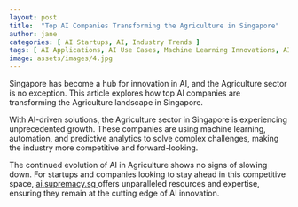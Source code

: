 ```yaml
---
layout: post
title:  "Top AI Companies Transforming the Agriculture in Singapore"
author: jane
categories: [ AI Startups, AI, Industry Trends ]
tags: [ AI Applications, AI Use Cases, Machine Learning Innovations, AI Startups ]
image: assets/images/4.jpg
---
```


Singapore has become a hub for innovation in AI, and the Agriculture sector is no exception. This article explores how top AI companies are transforming the Agriculture landscape in Singapore.

With AI-driven solutions, the Agriculture sector in Singapore is experiencing unprecedented growth. These companies are using machine learning, automation, and predictive analytics to solve complex challenges, making the industry more competitive and forward-looking.

The continued evolution of AI in Agriculture shows no signs of slowing down. For startups and companies looking to stay ahead in this competitive space, <a href="https://ai.supremacy.sg" target="_blank"> ai.supremacy.sg </a> offers unparalleled resources and expertise, ensuring they remain at the cutting edge of AI innovation.
